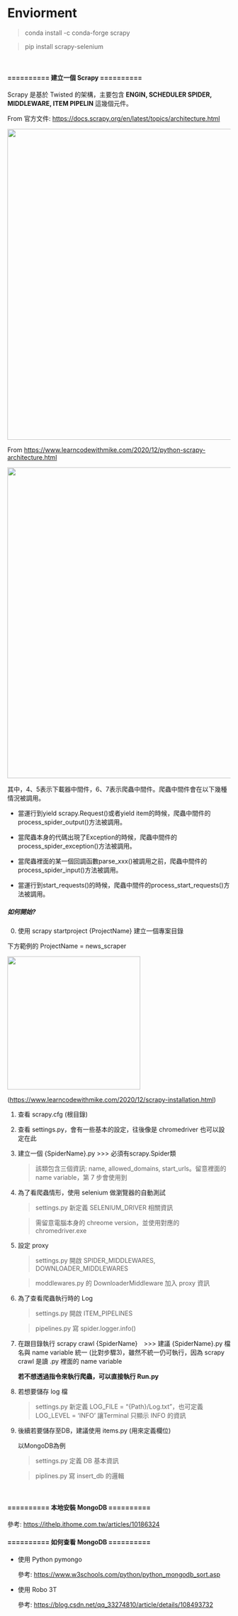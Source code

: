 # Enviorment

> conda install -c conda-forge scrapy

> pip install scrapy-selenium

<br>

#### ========== 建立一個 Scrapy ==========
Scrapy 是基於 Twisted 的架構，主要包含 **ENGIN, SCHEDULER SPIDER, MIDDLEWARE, ITEM PIPELIN** 這幾個元件。

From 官方文件: https://docs.scrapy.org/en/latest/topics/architecture.html

<img src="https://docs.scrapy.org/en/latest/_images/scrapy_architecture_02.png" width=700>

From https://www.learncodewithmike.com/2020/12/python-scrapy-architecture.html

<img src="https://1.bp.blogspot.com/-ZwHUrSdRsP0/YDIWO60AS3I/AAAAAAAAE4o/2C8EFSJaB5QSG0qwa2EQh_-jBhirpNMZwCLcBGAsYHQ/s16000/python_scrapy_architecture.PNG" width=700>

其中，4、5表示下載器中間件，6、7表示爬蟲中間件。爬蟲中間件會在以下幾種情況被調用。

- 當運行到yield scrapy.Request()或者yield item的時候，爬蟲中間件的process_spider_output()方法被調用。

-  當爬蟲本身的代碼出現了Exception的時候，爬蟲中間件的process_spider_exception()方法被調用。

- 當爬蟲裡面的某一個回調函數parse_xxx()被調用之前，爬蟲中間件的process_spider_input()方法被調用。
- 當運行到start_requests()的時候，爬蟲中間件的process_start_requests()方法被調用。

##### 如何開始?

0.   使用 scrapy startproject {ProjectName} 建立一個專案目錄

下方範例的 ProjectName = news_scraper

<img src="https://1.bp.blogspot.com/-VVzY6Y3qeEM/X-hCIkkRJcI/AAAAAAAAEuQ/Ew77j4EEG20DToOfsjqSH-i5fnAeSaXkgCLcBGAsYHQ/s16000/scrapy_installation_and_create_project.PNG" width=300> 

(https://www.learncodewithmike.com/2020/12/scrapy-installation.html)

1. 查看 scrapy.cfg (根目錄)
2. 查看 settings.py，會有一些基本的設定，往後像是 chromedriver 也可以設定在此
3. 建立一個 {SpiderName}.py >>> 必須有scrapy.Spider類

    > 該類包含三個資訊: name, allowed_domains, start_urls。留意裡面的 name variable，第 7 步會使用到

4. 為了看爬蟲情形，使用 selenium 做瀏覽器的自動測試

    > settings.py 新定義 SELENIUM_DRIVER 相關資訊

    > 需留意電腦本身的 chreome version，並使用對應的 chromedriver.exe

5. 設定 proxy 

    > settings.py 開啟 SPIDER_MIDDLEWARES, DOWNLOADER_MIDDLEWARES

    > moddlewares.py 的 DownloaderMiddleware 加入 proxy 資訊


6. 為了查看爬蟲執行時的 Log

    > settings.py 開啟 ITEM_PIPELINES

    > pipelines.py 寫 spider.logger.info() 

7. 在跟目錄執行 scrapy crawl {SpiderName}　>>> 建議 {SpiderName}.py 檔名與 name variable 統一 (比對步驟3)，雖然不統一仍可執行，因為 scrapy crawl 是讀 .py 裡面的 name variable

    **若不想透過指令來執行爬蟲，可以直接執行 Run.py**


8. 若想要儲存 log 檔 

    > settings.py 新定義 LOG_FILE = “{Path}/Log.txt”，也可定義 LOG_LEVEL = ‘INFO’ 讓Terminal 只顯示 INFO 的資訊

9. 後續若要儲存至DB，建議使用 items.py (用來定義欄位)
    
    以MongoDB為例

    > settings.py 定義 DB 基本資訊

    > piplines.py 寫 insert_db 的邏輯

<br>

#### ========== 本地安裝 MongoDB ==========


參考: https://ithelp.ithome.com.tw/articles/10186324


#### ========== 如何查看 MongoDB ==========

- 使用 Python pymongo
    
    參考: https://www.w3schools.com/python/python_mongodb_sort.asp

- 使用 Robo 3T

    參考: https://blog.csdn.net/qq_33274810/article/details/108493732

